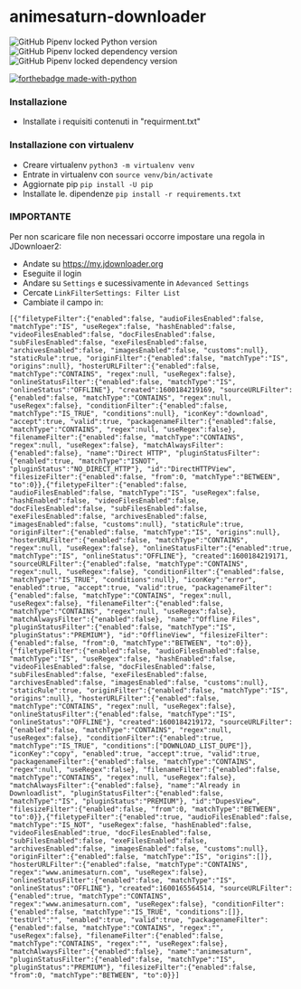 # animesaturn-downloader
![GitHub Pipenv locked Python version](https://img.shields.io/github/pipenv/locked/python-version/Catta1997/animesaturn-downloader)
![GitHub Pipenv locked dependency version](https://img.shields.io/github/pipenv/locked/dependency-version/Catta1997/animesaturn-downloader/requests?color=yellow) 
![GitHub Pipenv locked dependency version](https://img.shields.io/github/pipenv/locked/dependency-version/Catta1997/animesaturn-downloader/beautifulsoup4?color=yellow)


[![forthebadge made-with-python](http://ForTheBadge.com/images/badges/made-with-python.svg)](https://www.python.org/)   
### Installazione
  - Installate i requisiti contenuti in "requirment.txt"
### Installazione con virtualenv
- Creare virtualenv `python3 -m virtualenv venv`
- Entrate in virtualenv con `source venv/bin/activate`
- Aggiornate pip `pip install -U pip`
- Installate le. dipendenze `pip install -r requirements.txt`
### IMPORTANTE
Per non scaricare file non necessari occorre impostare una regola in JDownloaer2:
- Andate su https://my.jdownloader.org
- Eseguite il login
- Andare su `Settings` e sucessivamente in `Adevanced Settings`
- Cercate `LinkFilterSettings: Filter List`
- Cambiate il campo in:

`[{"filetypeFilter":{"enabled":false, "audioFilesEnabled":false, "matchType":"IS", "useRegex":false, "hashEnabled":false, "videoFilesEnabled":false, "docFilesEnabled":false, "subFilesEnabled":false, "exeFilesEnabled":false, "archivesEnabled":false, "imagesEnabled":false, "customs":null}, "staticRule":true, "originFilter":{"enabled":false, "matchType":"IS", "origins":null}, "hosterURLFilter":{"enabled":false, "matchType":"CONTAINS", "regex":null, "useRegex":false}, "onlineStatusFilter":{"enabled":false, "matchType":"IS", "onlineStatus":"OFFLINE"}, "created":1600184219169, "sourceURLFilter":{"enabled":false, "matchType":"CONTAINS", "regex":null, "useRegex":false}, "conditionFilter":{"enabled":false, "matchType":"IS_TRUE", "conditions":null}, "iconKey":"download", "accept":true, "valid":true, "packagenameFilter":{"enabled":false, "matchType":"CONTAINS", "regex":null, "useRegex":false}, "filenameFilter":{"enabled":false, "matchType":"CONTAINS", "regex":null, "useRegex":false}, "matchAlwaysFilter":{"enabled":false}, "name":"Direct HTTP", "pluginStatusFilter":{"enabled":true, "matchType":"ISNOT", "pluginStatus":"NO_DIRECT_HTTP"}, "id":"DirectHTTPView", "filesizeFilter":{"enabled":false, "from":0, "matchType":"BETWEEN", "to":0}},{"filetypeFilter":{"enabled":false, "audioFilesEnabled":false, "matchType":"IS", "useRegex":false, "hashEnabled":false, "videoFilesEnabled":false, "docFilesEnabled":false, "subFilesEnabled":false, "exeFilesEnabled":false, "archivesEnabled":false, "imagesEnabled":false, "customs":null}, "staticRule":true, "originFilter":{"enabled":false, "matchType":"IS", "origins":null}, "hosterURLFilter":{"enabled":false, "matchType":"CONTAINS", "regex":null, "useRegex":false}, "onlineStatusFilter":{"enabled":true, "matchType":"IS", "onlineStatus":"OFFLINE"}, "created":1600184219171, "sourceURLFilter":{"enabled":false, "matchType":"CONTAINS", "regex":null, "useRegex":false}, "conditionFilter":{"enabled":false, "matchType":"IS_TRUE", "conditions":null}, "iconKey":"error", "enabled":true, "accept":true, "valid":true, "packagenameFilter":{"enabled":false, "matchType":"CONTAINS", "regex":null, "useRegex":false}, "filenameFilter":{"enabled":false, "matchType":"CONTAINS", "regex":null, "useRegex":false}, "matchAlwaysFilter":{"enabled":false}, "name":"Offline Files", "pluginStatusFilter":{"enabled":false, "matchType":"IS", "pluginStatus":"PREMIUM"}, "id":"OfflineView", "filesizeFilter":{"enabled":false, "from":0, "matchType":"BETWEEN", "to":0}},{"filetypeFilter":{"enabled":false, "audioFilesEnabled":false, "matchType":"IS", "useRegex":false, "hashEnabled":false, "videoFilesEnabled":false, "docFilesEnabled":false, "subFilesEnabled":false, "exeFilesEnabled":false, "archivesEnabled":false, "imagesEnabled":false, "customs":null}, "staticRule":true, "originFilter":{"enabled":false, "matchType":"IS", "origins":null}, "hosterURLFilter":{"enabled":false, "matchType":"CONTAINS", "regex":null, "useRegex":false}, "onlineStatusFilter":{"enabled":false, "matchType":"IS", "onlineStatus":"OFFLINE"}, "created":1600184219172, "sourceURLFilter":{"enabled":false, "matchType":"CONTAINS", "regex":null, "useRegex":false}, "conditionFilter":{"enabled":true, "matchType":"IS_TRUE", "conditions":["DOWNLOAD_LIST_DUPE"]}, "iconKey":"copy", "enabled":true, "accept":true, "valid":true, "packagenameFilter":{"enabled":false, "matchType":"CONTAINS", "regex":null, "useRegex":false}, "filenameFilter":{"enabled":false, "matchType":"CONTAINS", "regex":null, "useRegex":false}, "matchAlwaysFilter":{"enabled":false}, "name":"Already in Downloadlist", "pluginStatusFilter":{"enabled":false, "matchType":"IS", "pluginStatus":"PREMIUM"}, "id":"DupesView", "filesizeFilter":{"enabled":false, "from":0, "matchType":"BETWEEN", "to":0}},{"filetypeFilter":{"enabled":true, "audioFilesEnabled":false, "matchType":"IS_NOT", "useRegex":false, "hashEnabled":false, "videoFilesEnabled":true, "docFilesEnabled":false, "subFilesEnabled":false, "exeFilesEnabled":false, "archivesEnabled":false, "imagesEnabled":false, "customs":null}, "originFilter":{"enabled":false, "matchType":"IS", "origins":[]}, "hosterURLFilter":{"enabled":false, "matchType":"CONTAINS", "regex":"www.animesaturn.com", "useRegex":false}, "onlineStatusFilter":{"enabled":false, "matchType":"IS", "onlineStatus":"OFFLINE"}, "created":1600165564514, "sourceURLFilter":{"enabled":true, "matchType":"CONTAINS", "regex":"www.animesaturn.com", "useRegex":false}, "conditionFilter":{"enabled":false, "matchType":"IS_TRUE", "conditions":[]}, "testUrl":"", "enabled":true, "valid":true, "packagenameFilter":{"enabled":false, "matchType":"CONTAINS", "regex":"", "useRegex":false}, "filenameFilter":{"enabled":false, "matchType":"CONTAINS", "regex":"", "useRegex":false}, "matchAlwaysFilter":{"enabled":false}, "name":"animesaturn", "pluginStatusFilter":{"enabled":false, "matchType":"IS", "pluginStatus":"PREMIUM"}, "filesizeFilter":{"enabled":false, "from":0, "matchType":"BETWEEN", "to":0}}]`
